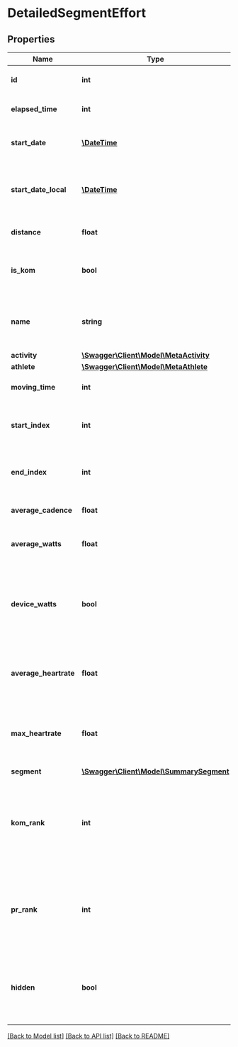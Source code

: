 # DetailedSegmentEffort

## Properties
Name | Type | Description | Notes
------------ | ------------- | ------------- | -------------
**id** | **int** | The unique identifier of this effort | [optional] 
**elapsed_time** | **int** | The effort&#39;s elapsed time | [optional] 
**start_date** | [**\DateTime**](\DateTime.md) | The time at which the effort was started. | [optional] 
**start_date_local** | [**\DateTime**](\DateTime.md) | The time at which the effort was started in the local timezone. | [optional] 
**distance** | **float** | The effort&#39;s distance in meters | [optional] 
**is_kom** | **bool** | Whether this effort is the current best on the leaderboard | [optional] 
**name** | **string** | The name of the segment on which this effort was performed | [optional] 
**activity** | [**\Swagger\Client\Model\MetaActivity**](MetaActivity.md) |  | [optional] 
**athlete** | [**\Swagger\Client\Model\MetaAthlete**](MetaAthlete.md) |  | [optional] 
**moving_time** | **int** | The effort&#39;s moving time | [optional] 
**start_index** | **int** | The start index of this effort in its activity&#39;s stream | [optional] 
**end_index** | **int** | The end index of this effort in its activity&#39;s stream | [optional] 
**average_cadence** | **float** | The effort&#39;s average cadence | [optional] 
**average_watts** | **float** | The average wattage of this effort | [optional] 
**device_watts** | **bool** | For riding efforts, whether the wattage was reported by a dedicated recording device | [optional] 
**average_heartrate** | **float** | The heart heart rate of the athlete during this effort | [optional] 
**max_heartrate** | **float** | The maximum heart rate of the athlete during this effort | [optional] 
**segment** | [**\Swagger\Client\Model\SummarySegment**](SummarySegment.md) |  | [optional] 
**kom_rank** | **int** | The rank of the effort on the global leaderboard if it belongs in the top 10 at the time of upload | [optional] 
**pr_rank** | **int** | The rank of the effort on the athlete&#39;s leaderboard if it belongs in the top 3 at the time of upload | [optional] 
**hidden** | **bool** | Whether this effort should be hidden when viewed within an activity | [optional] 

[[Back to Model list]](../README.md#documentation-for-models) [[Back to API list]](../README.md#documentation-for-api-endpoints) [[Back to README]](../README.md)


